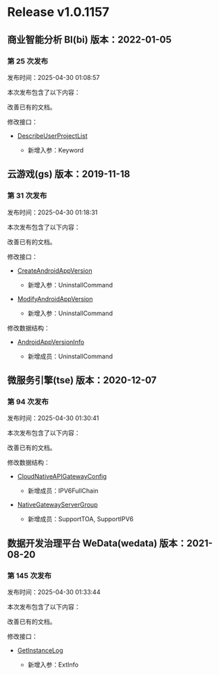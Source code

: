# Release v1.0.1157

## 商业智能分析 BI(bi) 版本：2022-01-05

### 第 25 次发布

发布时间：2025-04-30 01:08:57

本次发布包含了以下内容：

改善已有的文档。

修改接口：

* [DescribeUserProjectList](https://cloud.tencent.com/document/api/590/98844)

	* 新增入参：Keyword




## 云游戏(gs) 版本：2019-11-18

### 第 31 次发布

发布时间：2025-04-30 01:18:31

本次发布包含了以下内容：

改善已有的文档。

修改接口：

* [CreateAndroidAppVersion](https://cloud.tencent.com/document/api/1162/117913)

	* 新增入参：UninstallCommand

* [ModifyAndroidAppVersion](https://cloud.tencent.com/document/api/1162/118031)

	* 新增入参：UninstallCommand


修改数据结构：

* [AndroidAppVersionInfo](https://cloud.tencent.com/document/api/1162/40743#AndroidAppVersionInfo)

	* 新增成员：UninstallCommand




## 微服务引擎(tse) 版本：2020-12-07

### 第 94 次发布

发布时间：2025-04-30 01:30:41

本次发布包含了以下内容：

改善已有的文档。

修改数据结构：

* [CloudNativeAPIGatewayConfig](https://cloud.tencent.com/document/api/1364/54942#CloudNativeAPIGatewayConfig)

	* 新增成员：IPV6FullChain

* [NativeGatewayServerGroup](https://cloud.tencent.com/document/api/1364/54942#NativeGatewayServerGroup)

	* 新增成员：SupportTOA, SupportIPV6




## 数据开发治理平台 WeData(wedata) 版本：2021-08-20

### 第 145 次发布

发布时间：2025-04-30 01:33:44

本次发布包含了以下内容：

改善已有的文档。

修改接口：

* [GetInstanceLog](https://cloud.tencent.com/document/api/1267/117918)

	* 新增入参：ExtInfo




